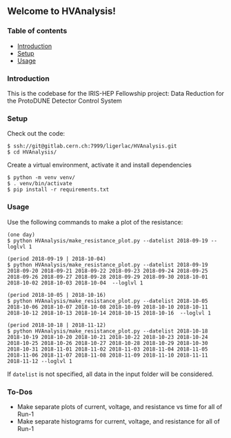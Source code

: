 ## Welcome to HVAnalysis!
### Table of contents
* [Introduction](#introduction)
* [Setup](#setup)
* [Usage](#usage)

### Introduction
This is the codebase for the IRIS-HEP Fellowship project:
Data Reduction for the ProtoDUNE Detector Control System

### Setup
Check out the code:
```
$ ssh://git@gitlab.cern.ch:7999/ligerlac/HVAnalysis.git
$ cd HVAnalysis/
```
Create a virtual environment, activate it and install dependencies
```
$ python -m venv venv/
$ . venv/bin/activate
$ pip install -r requirements.txt
```

### Usage
Use the following commands to make a plot of the resistance:
```
(one day)
$ python HVAnalysis/make_resistance_plot.py --datelist 2018-09-19 --loglvl 1

(period 2018-09-19 | 2018-10-04) 
$ python HVAnalysis/make_resistance_plot.py --datelist 2018-09-19 2018-09-20 2018-09-21 2018-09-22 2018-09-23 2018-09-24 2018-09-25 2018-09-26 2018-09-27 2018-09-28 2018-09-29 2018-09-30 2018-10-01 2018-10-02 2018-10-03 2018-10-04  --loglvl 1

(period 2018-10-05 | 2018-10-16) 
$ python HVAnalysis/make_resistance_plot.py --datelist 2018-10-05 2018-10-06 2018-10-07 2018-10-08 2018-10-09 2018-10-10 2018-10-11 2018-10-12 2018-10-13 2018-10-14 2018-10-15 2018-10-16  --loglvl 1

(period 2018-10-18 | 2018-11-12) 
$ python HVAnalysis/make_resistance_plot.py --datelist 2018-10-18 2018-10-19 2018-10-20 2018-10-21 2018-10-22 2018-10-23 2018-10-24 2018-10-25 2018-10-26 2018-10-27 2018-10-28 2018-10-29 2018-10-30 2018-10-31 2018-11-01 2018-11-02 2018-11-03 2018-11-04 2018-11-05 2018-11-06 2018-11-07 2018-11-08 2018-11-09 2018-11-10 2018-11-11 2018-11-12 --loglvl 1
```
If ```datelist``` is not specified, all data in the input folder will be considered.

### To-Dos
* Make separate plots of current, voltage, and resistance vs time for all of Run-1
* Make separate histograms for current, voltage, and resistance for all of Run-1